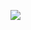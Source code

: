 
![](https://media.discordapp.net/attachments/1192913242910109806/1194518975585992744/Untitled102_20240109003729.png?ex=65b0a57c&is=659e307c&hm=66ea1b0b3f52f35b4a7e6176bbca0d66f2d94975e240df488774af0a7f6d53fe&=&format=webp&quality=lossless&width=499&height=499)
